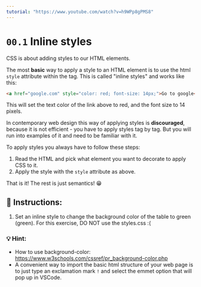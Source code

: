 ```yaml
---
tutorial: "https://www.youtube.com/watch?v=h9WPp8gPMS8"
---
```

# `00.1` Inline styles

CSS is about adding styles to our HTML elements. 

The most **basic** way to apply a style to an HTML element is to use the html `style` attribute within the tag. This is called "inline styles" and works like this:

```HTML
<a href="google.com" style="color: red; font-size: 14px;">Go to google</a>
```

This will set the text color of the link above to red, and the font size to 14 pixels.

In contemporary web design this way of applying styles is **discouraged**, because it is not efficient - you have to apply styles tag by tag. But you will run into examples of it and need to be familiar with it.   

To apply styles you always have to follow thеse steps:

1. Read the HTML and pick what element you want to decorate to apply CSS to it.
2. Apply the style with the `style` attribute as above. 

That is it! The rest is just semantics! 😁


## 📝 Instructions:

1. Set an inline style to change the background color of the table to green (green). For this exercise, DO NOT use the styles.css :(


### 💡 Hint:
- How to use background-color: https://www.w3schools.com/cssref/pr_background-color.php
- A convenient way to import the basic html structure of your web page is to just type an exclamation mark `!` and select the emmet option that will pop up in VSCode. 
